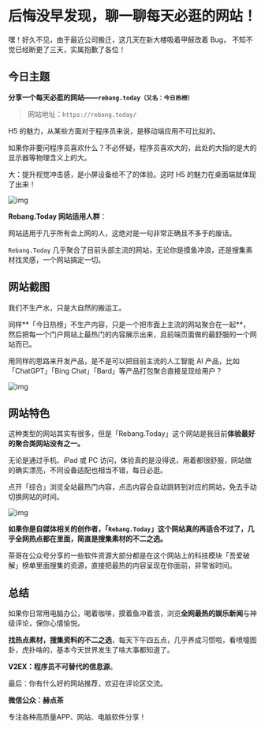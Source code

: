 # 后悔没早发现，聊一聊每天必逛的网站！

嘿！好久不见，由于最近公司搬迁，这几天在新大楼吸着甲醛改着 Bug， 不知不觉已经断更了三天，实属抱歉了各位！

## 今日主题

**分享一个每天必逛的网站——`rebang.today（又名：今日热榜）`**

> 网站地址：`https://rebang.today/`

H5 的魅力，从某些方面对于程序员来说，是移动端应用不可比拟的。

如果你非要问程序员喜欢什么？不必怀疑，程序员喜欢大的，此处的大指的是大的显示器等物理含义上的大。

大：提升视觉冲击感，是小屏设备给不了的体验。这时 H5 的魅力在桌面端就体现了出来！

![img](https://mmbiz.qpic.cn/mmbiz_png/98WuqUtT9HoTZjmOSha076Q1iaB5s1uNhf26wEncMT2wDkqGqeyd9ADLfF3feNxQfk5aC9HhzadB1y3OlHgTZLA/640?wx_fmt=png)

**Rebang.Today 网站适用人群**：

网站适用于几乎所有会上网的人，这绝对是一句非常正确且不多于的废话。

`Rebang.Today` 几乎聚合了目前头部主流的网站，无论你是摸鱼冲浪，还是搜集素材找灵感，一个网站搞定一切。

## 网站截图

我们不生产水，只是大自然的搬运工。

同样**「今日热榜」不生产内容，只是一个把市面上主流的网站聚合在一起**，然后把每一个门户网站上最热门的内容展示出来，且前端页面做的最舒服的一个网站而已。

用同样的思路来开发产品，是不是可以把目前主流的人工智能 AI 产品，比如「ChatGPT」「Bing Chat」「Bard」等产品打包聚合直接呈现给用户？

![img](https://mmbiz.qpic.cn/mmbiz_png/98WuqUtT9HoTZjmOSha076Q1iaB5s1uNhB3OicDqbBsRlKF38BQjaxic8eBM8SIoW4LIUJsoCtob7mbX95tZbic1jQ/640?wx_fmt=png)

## 网站特色

这种类型的网站其实有很多，但是「Rebang.Today」这个网站是我目前**体验最好的聚合类网站没有之一。**

无论是通过手机、iPad 或 PC 访问，体验真的是没得说，用着都很舒服，网站做的确实漂亮，不同设备适配也相当不错，每日必逛。

点开「综合」浏览全站最热门内容，点击内容会自动跳转到对应的网站，免去手动切换网站的时间。

![img](https://mmbiz.qpic.cn/mmbiz_png/98WuqUtT9HoTZjmOSha076Q1iaB5s1uNh178wjNiaIuhNFO2Jw2ofDLn8fB1xJ4sIVupibGG7ueN17Vh0L47hliaoQ/640?wx_fmt=png)

**如果你是自媒体相关的创作者，「`Rebang.Today`」这个网站真的再适合不过了，几乎全网热点都在里面，简直是搜集素材的不二之选。**

茶哥在公众号分享的一些软件资源大部分都是在这个网站上的科技模块「吾爱破解」榜单里面搜集的资源，直接把最热的内容呈现在你面前，非常省时间。

## 总结

如果你日常用电脑办公，喝着咖啡，摸着鱼冲着浪，浏览**全网最热的娱乐新闻**与神级评论，保你心情愉悦。

**找热点素材，搜集资料的不二之选**，每天下午四五点，几乎养成习惯啦，看喷嚏图卦，虎扑啥的，基本今天世界发生了啥大事都知道了。

**V2EX：程序员不可替代的信息源**。

最后：你有什么好的网站推荐，欢迎在评论区交流。



**微信公众：赫点茶**

专注各种高质量APP、网站、电脑软件分享！